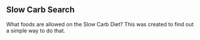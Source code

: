 ## Slow Carb Search

What foods are allowed on the Slow Carb Diet? This was created to find
out a simple way to do that.
